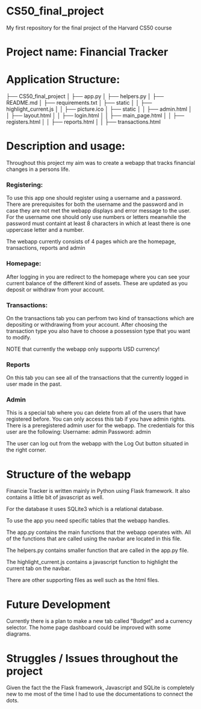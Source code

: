 # CS50_final_project

My first repository for the final project of the Harvard CS50 course

# Project name: Financial Tracker

# Application Structure:

├── CS50_final_project
│   ├── app.py
│   ├── helpers.py
│   ├── README.md
│   ├── requirements.txt
│   ├── static
│   │   ├── highlight_current.js
│   │   ├── picture.ico
│   ├── static
│   │   ├── admin.html
│   │   ├── layout.html
│   │   ├── login.html
│   │   ├── main_page.html
│   │   ├── registers.html
│   │   ├── reports.html
│   │   ├── transactions.html


# Description and usage:

Throughout this project my aim was to create a webapp that tracks financial changes in a persons life.

### Registering:
To use this app one should register using a username and a password. There are prerequisites for both the username and the password and in case they are not met the webapp displays and error message to the user. For the username one should only use numbers or letters meanwhile the password must containt at least 8 characters in which at least there is one uppercase letter and a number.

The webapp currently consists of 4 pages which are the homepage, transactions, reports and admin

### Homepage:
After logging in you are redirect to the homepage where you can see your current balance of the different kind of assets. These are updated as you deposit or withdraw from your account.

### Transactions:
On the transactions tab you can perfrom two kind of transactions which are depositing or withdrawing from your account. After choosing the transaction type you also have to choose a possession type that you want to modify. 

NOTE that currently the webapp only supports USD currency!

### Reports
On this tab you can see all of the transactions that the currently logged in user made in the past.

### Admin
This is a special tab where you can delete from all of the users that have registered before. You can only access this tab if you have admin rights. There is a preregistered admin user for the webapp.
The credentials for this user are the following:
Username: admin
Password: admin

The user can log out from the webapp with the Log Out button situated in the right corner.


# Structure of the webapp

Financie Tracker is written mainly in Python using Flask framework. It also contains a little bit of javascript as well.

For the database it uses SQLite3 which is a relational database.

To use the app you need specific tables that the webapp handles.

The app.py contains the main functions that the webapp operates with. All of the functions that are called using the navbar are located in this file.

The helpers.py contains smaller function that are called in the app.py file.

The highlight_current.js contains a javascript function to highlight the current tab on the navbar.

There are other supporting files as well such as the html files.

# Future Development

Currently there is a plan to make a new tab called "Budget" and a currency selector. The home page dashboard could be improved with some diagrams.

# Struggles / Issues throughout the project

Given the fact the the Flask framework, Javascript and SQLite is completely new to me most of the time I had to use the documentations to connect the dots. 


